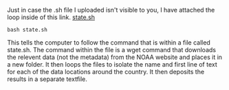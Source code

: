 Just in case the .sh file I uploaded isn't visible to you, I have attached the loop inside of this link. [state.sh](./state.sh)

```
bash state.sh
```
This tells the computer to follow the command that is within a file called state.sh. The command within the file is a wget command that downloads the relevent data (not the metadata) from the NOAA website and places it in a new folder. It then loops the files to isolate the name and first line of text for each of the data locations around the country. It then deposits the results in a separate textfile.
